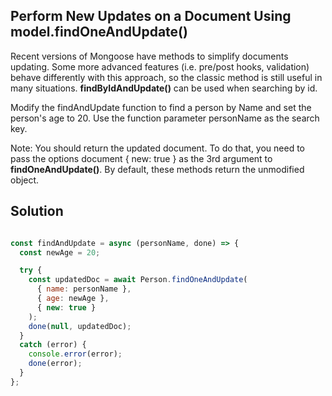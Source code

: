 ## Perform New Updates on a Document Using model.findOneAndUpdate()
Recent versions of Mongoose have methods to simplify documents updating. Some more advanced features (i.e. pre/post hooks, validation) behave differently with this approach, so the classic method is still useful in many situations. **findByIdAndUpdate()** can be used when searching by id.

Modify the findAndUpdate function to find a person by Name and set the person's age to 20. Use the function parameter personName as the search key.

Note: You should return the updated document. To do that, you need to pass the options document { new: true } as the 3rd argument to **findOneAndUpdate()**. By default, these methods return the unmodified object.

## Solution

```javaScript

const findAndUpdate = async (personName, done) => {
  const newAge = 20;

  try {
    const updatedDoc = await Person.findOneAndUpdate(
      { name: personName },
      { age: newAge },
      { new: true }
    );
    done(null, updatedDoc);
  } 
  catch (error) {
    console.error(error);
    done(error);
  }
};

```
